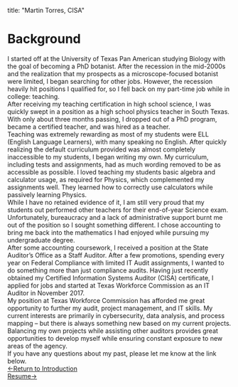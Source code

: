 title: "Martin Torres, CISA"  
# Background #
I started off at the University of Texas Pan American studying Biology with the goal of becoming a PhD botanist. After the recession in the mid-2000s and the realization that my prospects as a microscope-focused botanist were limited, I began searching for other jobs. However, the recession heavily hit positions I qualified for, so I fell back on my part-time job while in college: teaching.  
After receiving my teaching certification in high school science, I was quickly swept in a position as a high school physics teacher in South Texas. With only about three months passing, I dropped out of a PhD program, became a certified teacher, and was hired as a teacher.  
Teaching was extremely rewarding as most of my students were ELL (English Language Learners), with many speaking no English. After quickly realizing the default curriculum provided was almost completely inaccessible to my students, I began writing my own. My curriculum, including tests and assignments, had as much wording removed to be as accessible as possible. I loved teaching my students basic algebra and calculator usage, as required for Physics, which complemented my assignments well. They learned how to correctly use calculators while passively learning Physics.  
While I have no retained evidence of it, I am still very proud that my students out performed other teachers for their end-of-year Science exam. Unfortunately, bureaucracy and a lack of administrative support burnt me out of the position so I sought something different. I chose accounting to bring me back into the mathematics I had enjoyed while pursuing my undergraduate degree.  
After some accounting coursework, I received a position at the State Auditor’s Office as a Staff Auditor. After a few promotions, spending every year on Federal Compliance with limited IT Audit assignments, I wanted to do something more than just compliance audits. Having just recently obtained my Certified Information Systems Auditor (CISA) certificate, I applied for jobs and started at Texas Workforce Commission as an IT Auditor in November 2017.  
My position at Texas Workforce Commission has afforded me great opportunity to further my audit, project management, and IT skills. My current interests are primarily in cybersecurity, data analysis, and process mapping – but there is always something new based on my current projects. Balancing my own projects while assisting other auditors provides great opportunities to develop myself while ensuring constant exposure to new areas of the agency.  
If you have any questions about my past, please let me know at the link below.  
[<-Return to Introduction](./)  
[Resume->](./resume)

